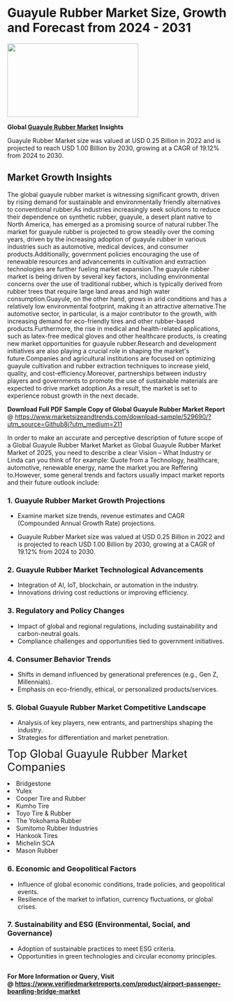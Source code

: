 <H1>Guayule Rubber Market Size, Growth and Forecast from 2024 - 2031</H1><img class="aligncenter size-medium wp-image-584254" src="https://thirdeyenews.in/wp-content/uploads/2024/09/Global-Market-Research-300x168.jpeg" alt="" width="300" height="168" /><p><strong>Global&nbsp;<a href="https://www.marketsizeandtrends.com/download-sample/529690/?utm_source=Github8j?utm_medium=211">Guayule Rubber Market</a> Insights</strong></p><p>Guayule Rubber Market size was valued at USD 0.25 Billion in 2022 and is projected to reach USD 1.00 Billion by 2030, growing at a CAGR of 19.12% from 2024 to 2030.</p><p><h2>Market Growth Insights</h2> The global guayule rubber market is witnessing significant growth, driven by rising demand for sustainable and environmentally friendly alternatives to conventional rubber.As industries increasingly seek solutions to reduce their dependence on synthetic rubber, guayule, a desert plant native to North America, has emerged as a promising source of natural rubber.The market for guayule rubber is projected to grow steadily over the coming years, driven by the increasing adoption of guayule rubber in various industries such as automotive, medical devices, and consumer products.Additionally, government policies encouraging the use of renewable resources and advancements in cultivation and extraction technologies are further fueling market expansion.The guayule rubber market is being driven by several key factors, including environmental concerns over the use of traditional rubber, which is typically derived from rubber trees that require large land areas and high water consumption.Guayule, on the other hand, grows in arid conditions and has a relatively low environmental footprint, making it an attractive alternative.The automotive sector, in particular, is a major contributor to the growth, with increasing demand for eco-friendly tires and other rubber-based products.Furthermore, the rise in medical and health-related applications, such as latex-free medical gloves and other healthcare products, is creating new market opportunities for guayule rubber.Research and development initiatives are also playing a crucial role in shaping the market's future.Companies and agricultural institutions are focused on optimizing guayule cultivation and rubber extraction techniques to increase yield, quality, and cost-efficiency.Moreover, partnerships between industry players and governments to promote the use of sustainable materials are expected to drive market adoption.As a result, the market is set to experience robust growth in the next decade.<p><span class=""><strong>Download Full PDF Sample Copy of Global Guayule Rubber Market Report</strong> @ <a href="https://www.marketsizeandtrends.com/download-sample/529690/?utm_source=Github8j?utm_medium=211" target="_blank">https://www.marketsizeandtrends.com/download-sample/529690/?utm_source=Github8j?utm_medium=211</a></span></p><p>In order to make an accurate and perceptive description of future scope of a Global&nbsp;Guayule Rubber Market Market as Global&nbsp;Guayule Rubber Market Market of 2025, you need to describe a clear Vision &ndash; What Industry or Linda can you think of for example: Quote from a Technology, healthcare, automotive, renewable energy, name the market you are Reffering to.However, some general trends and factors usually impact market reports and their future outlook include:</p><h3>1.&nbsp;<strong>Guayule Rubber Market Growth Projections</strong></h3><ul><li>Examine market size trends, revenue estimates and CAGR (Compounded Annual Growth Rate) projections.</li><li><p>Guayule Rubber Market size was valued at USD 0.25 Billion in 2022 and is projected to reach USD 1.00 Billion by 2030, growing at a CAGR of 19.12% from 2024 to 2030.</p></li></ul><h3>2.&nbsp;<strong>Guayule Rubber Market Technological Advancements</strong></h3><ul><li>Integration of AI, IoT, blockchain, or automation in the industry.</li><li>Innovations driving cost reductions or improving efficiency.</li></ul><h3>3.&nbsp;<strong>Regulatory and Policy Changes</strong></h3><ul><li>Impact of global and regional regulations, including sustainability and carbon-neutral goals.</li><li>Compliance challenges and opportunities tied to government initiatives.</li></ul><h3>4.&nbsp;<strong>Consumer Behavior Trends</strong></h3><ul><li>Shifts in demand influenced by generational preferences (e.g., Gen Z, Millennials).</li><li>Emphasis on eco-friendly, ethical, or personalized products/services.</li></ul><h3>5.&nbsp;<strong>Global Guayule Rubber Market Competitive Landscape</strong></h3><ul><li>Analysis of key players, new entrants, and partnerships shaping the industry.</li><li>Strategies for differentiation and market penetration.</li></ul><p data-pm-slice="1 1 []"><span style="color: inherit; font-family: inherit; font-size: 25px;">Top Global Guayule Rubber Market Companies</span></p><div class="" data-test-id=""><p><li>Bridgestone</li><li> Yulex</li><li> Cooper Tire and Rubber</li><li> Kumho Tire</li><li> Toyo Tire & Rubber</li><li> The Yokohama Rubber</li><li> Sumitomo Rubber Industries</li><li> Hankook Tires</li><li> Michelin SCA</li><li> Mason Rubber</li></p></div><h3>6.&nbsp;<strong>Economic and Geopolitical Factors</strong></h3><ul><li>Influence of global economic conditions, trade policies, and geopolitical events.</li><li>Resilience of the market to inflation, currency fluctuations, or global crises.</li></ul><h3>7.&nbsp;<strong>Sustainability and ESG (Environmental, Social, and Governance)</strong></h3><ul><li>Adoption of sustainable practices to meet ESG criteria.</li><li>Opportunities in green technologies and circular economy principles.</li></ul><h2><strong style="font-size: 14px;">For More Information or Query, Visit @&nbsp;</strong><a style="background-color: #ffffff; font-size: 14px;" href="https://www.marketsizeandtrends.com/report/guayule-rubber-market/" target="_blank">https://www.verifiedmarketreports.com/product/airport-passenger-boarding-bridge-market</a></h2>